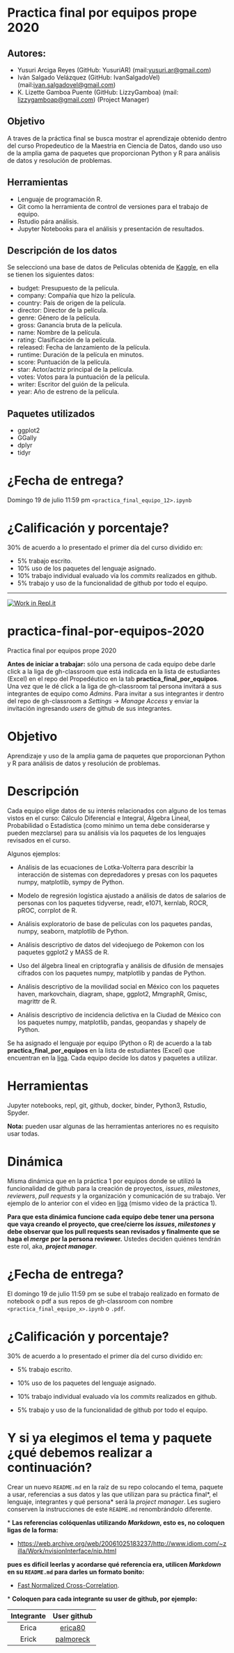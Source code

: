 
# Practica final por equipos prope 2020 

## Autores: 

- Yusuri Arciga Reyes (GitHub: YusuriAR) (mail:yusuri.ar@gmail.com)
- Iván Salgado Velázquez (GitHub: IvanSalgadoVel) (mail:ivan.salgadovel@gmail.com)
- K. Lizette Gamboa Puente (GitHub: LizzyGamboa) (mail: lizzygamboap@gmail.com) (Project Manager)

## Objetivo
A traves de la práctica final se busca mostrar el aprendizaje obtenido dentro del curso Propedeutico de la Maestria en Ciencia de Datos, dando uso uso de la amplia gama de paquetes que proporcionan Python y R para análisis de datos y resolución de problemas.


## Herramientas 
* Lenguaje de programación R.
* Git como la herramienta de control de versiones para el trabajo de equipo. 
* Rstudio pára análisis. 
* Jupyter Notebooks para el análisis y presentación de resultados. 


## Descripción de los datos 

Se seleccionó una base de datos de Peliculas obtenida de [Kaggle](https://www.kaggle.com/danielgrijalvas/movies), en ella se tienen los siguientes datos: 

* budget: Presupuesto de la película.
* company: Compañia que hizo la película.
* country: País de origen de la película.
* director: Director de la película.
* genre: Género de la película.
* gross: Ganancia bruta de la película.
* name: Nombre de la película.
* rating: Clasificación de la película.
* released: Fecha de lanzamiento de la película.
* runtime: Duración de la película en minutos.
* score: Puntuación de la película.
* star: Actor/actriz principal de la película.
* votes: Votos para la puntuación de la película.
* writer: Escritor del guión de la película.
* year: Año de estreno de la película.


## Paquetes utilizados

* ggplot2
* GGally
* dplyr 
* tidyr

# ¿Fecha de entrega?

Domingo 19 de julio 11:59 pm  `<practica_final_equipo_12>.ipynb` 


# ¿Calificación y porcentaje?

30% de acuerdo a lo presentado el primer día del curso dividido en:

* 5% trabajo escrito.
* 10% uso de los paquetes del lenguaje asignado.
* 10% trabajo individual evaluado vía los *commits* realizados en github.
* 5% trabajo y uso de la funcionalidad de github por todo el equipo.



------------------------------------------------------------------------------------------

[![Work in Repl.it](https://classroom.github.com/assets/work-in-replit-14baed9a392b3a25080506f3b7b6d57f295ec2978f6f33ec97e36a161684cbe9.svg)](https://classroom.github.com/online_ide?assignment_repo_id=2907145&assignment_repo_type=AssignmentRepo)
# practica-final-por-equipos-2020

Practica final por equipos prope 2020 

**Antes de iniciar a trabajar:** sólo una persona de cada equipo debe darle click a la liga de gh-classroom que está indicada en la lista de estudiantes (Excel) en el repo del Propedéutico en la tab **practica_final_por_equipos**. Una vez que le dé click a la liga de gh-classroom tal persona invitará a sus integrantes de equipo como *Admins*. Para invitar a sus integrantes ir dentro del repo de gh-classroom a *Settings* -> *Manage Access* y enviar la invitación ingresando *users* de github de sus integrantes.


# Objetivo

Aprendizaje y uso de la amplia gama de paquetes que proporcionan Python y R para análisis de datos y resolución de problemas.

# Descripción

Cada equipo elige datos de su interés relacionados con alguno de los temas vistos en el curso: Cálculo Diferencial e Integral, Álgebra Lineal, Probabilidad o Estadística (como mínimo un tema debe considerarse y pueden mezclarse) para su análisis vía los paquetes de los lenguajes revisados en el curso.

Algunos ejemplos:

* Análisis de las ecuaciones de Lotka-Volterra para describir la interacción de sistemas con depredadores y presas con los paquetes numpy, matplotlib, sympy de Python.

* Modelo de regresión logística ajustado a análisis de datos de salarios de personas con los paquetes tidyverse, readr, e1071, kernlab, ROCR, pROC, corrplot de R.

* Análisis exploratorio de base de películas con los paquetes pandas, numpy, seaborn, matplotlib de Python.

* Análisis descriptivo de datos del videojuego de Pokemon con los paquetes ggplot2 y MASS de R.

* Uso del álgebra lineal en criptografía y análisis de difusión de mensajes cifrados con los paquetes numpy, matplotlib y pandas de Python.

* Análisis descriptivo de la movilidad social en México con los paquetes haven, markovchain, diagram, shape, ggplot2, MmgraphR, Gmisc, magrittr de R.

* Análisis descriptivo de incidencia delictiva en la Ciudad de México con los paquetes numpy, matplotlib, pandas, geopandas y shapely de Python.



Se ha asignado el lenguaje por equipo (Python o R) de acuerdo a la tab **practica_final_por_equipos** en la lista de estudiantes (Excel) que encuentran en la [liga](https://drive.google.com/file/d/1dK9snUjbs-ki0M62tAswkyp5_efOXQiX/view?usp=sharing). Cada equipo decide los datos y paquetes a utilizar.

# Herramientas

Jupyter notebooks, repl, git, github, docker, binder, Python3, Rstudio, Spyder.

**Nota:** pueden usar algunas de las herramientas anteriores no es requisito usar todas.

# Dinámica

Misma dinámica que en la práctica 1 por equipos donde se utilizó la funcionalidad de github para la creación de proyectos, *issues*, *milestones*, *reviewers*, *pull requests* y la organización y comunicación de su trabajo. Ver ejemplo de lo anterior con el video en [liga](https://youtu.be/z4Xpif7HI04) (mismo video de la práctica 1).

**Para que esta dinámica funcione cada equipo debe tener una persona que vaya creando el proyecto, que cree/cierre los *issues*, *milestones* y debe observar que los pull requests sean revisados y finalmente que se haga el *merge* por la persona reviewer.** Ustedes deciden quiénes tendrán este rol, aka, ***project manager***. 

# ¿Fecha de entrega?

El domingo 19 de julio 11:59 pm se sube el trabajo realizado en formato de notebook o pdf a sus repos de gh-classroom con nombre `<practica_final_equipo_x>.ipynb` o `.pdf`.


# ¿Calificación y porcentaje?

30% de acuerdo a lo presentado el primer día del curso dividido en:

* 5% trabajo escrito.

* 10% uso de los paquetes del lenguaje asignado.

* 10% trabajo individual evaluado vía los *commits* realizados en github.

* 5% trabajo y uso de la funcionalidad de github por todo el equipo.


# Y si ya elegimos el tema y paquete ¿qué debemos realizar a continuación?

Crear un nuevo `README.md` en la raíz de su repo colocando el tema, paquete a usar, referencias a sus datos y las que utilizan para su práctica final\*, el lenguaje, integrantes y qué persona\* será la *project manager*. Les sugiero conserven la instrucciones de este `README.md` renombrándolo diferente.

\* **Las referencias colóquenlas utilizando *Markdown*, esto es, no coloquen ligas de la forma:**

* https://web.archive.org/web/20061025183237/http://www.idiom.com/~zilla/Work/nvisionInterface/nip.html

**pues es difícil leerlas y acordarse qué referencia era, utilicen *Markdown* en su `README.md` para darles un formato bonito:**

  * [Fast Normalized Cross-Correlation](https://web.archive.org/web/20061025183237/http://www.idiom.com/~zilla/Work/nvisionInterface/nip.html).
  
\* **Coloquen para cada integrante su user de github, por ejemplo:**

|Integrante|User github|
|:--:|:--:|
|Erica|[erica80]()|
|Erick|[palmoreck](https://github.com/palmoreck)|



